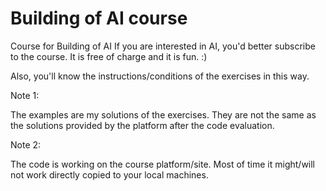 # Building of AI course

Course for Building of AI
If you are interested in AI, you'd better subscribe to the course. It is free of charge and it is fun. :)

Also, you'll know the instructions/conditions of the exercises in this way.

Note 1:

The examples are my solutions of the exercises. They are not the same as the solutions provided by the platform after the code evaluation.

Note 2:

The code is working on the course platform/site. Most of time it might/will not work directly copied to your local machines.
